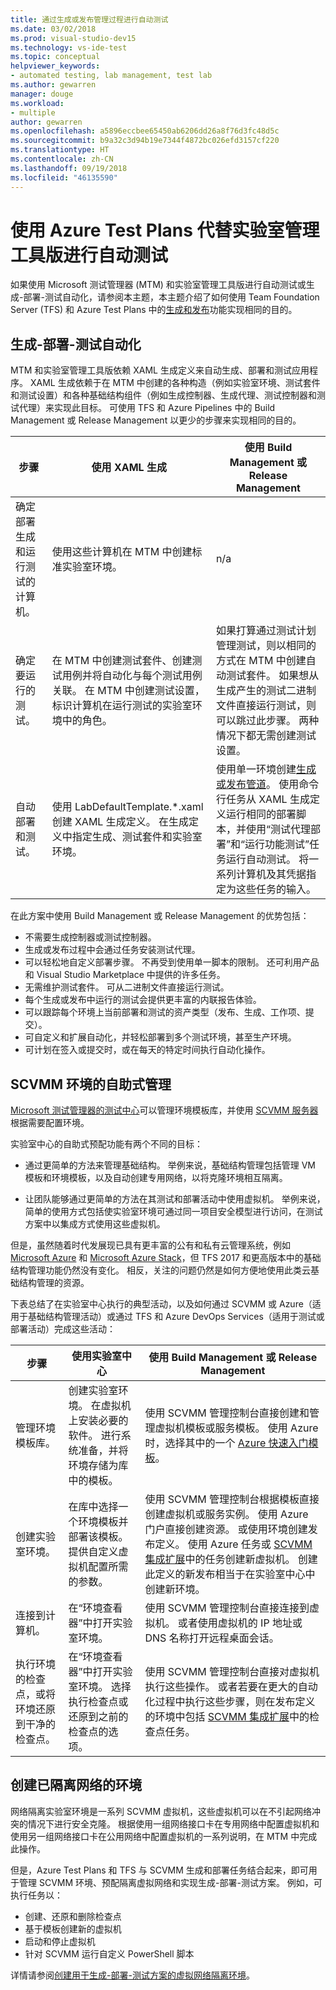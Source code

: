 ```yaml
---
title: 通过生成或发布管理过程进行自动测试
ms.date: 03/02/2018
ms.prod: visual-studio-dev15
ms.technology: vs-ide-test
ms.topic: conceptual
helpviewer_keywords:
- automated testing, lab management, test lab
ms.author: gewarren
manager: douge
ms.workload:
- multiple
author: gewarren
ms.openlocfilehash: a5896eccbee65450ab6206dd26a8f76d3fc48d5c
ms.sourcegitcommit: b9a32c3d94b19e7344f4872bc026efd3157cf220
ms.translationtype: HT
ms.contentlocale: zh-CN
ms.lasthandoff: 09/19/2018
ms.locfileid: "46135590"
---
```

# <a name="use-azure-test-plans-instead-of-lab-management-for-automated-testing"></a>使用 Azure Test Plans 代替实验室管理工具版进行自动测试

如果使用 Microsoft 测试管理器 (MTM) 和实验室管理工具版进行自动测试或生成-部署-测试自动化，请参阅本主题，本主题介绍了如何使用 Team Foundation Server (TFS) 和 Azure Test Plans 中的[生成和发布](/azure/devops/pipelines/index?view=vsts)功能实现相同的目的。

## <a name="build-deploy-test-automation"></a>生成-部署-测试自动化

MTM 和实验室管理工具版依赖 XAML 生成定义来自动生成、部署和测试应用程序。 XAML 生成依赖于在 MTM 中创建的各种构造（例如实验室环境、测试套件和测试设置）和各种基础结构组件（例如生成控制器、生成代理、测试控制器和测试代理）来实现此目标。 可使用 TFS 和 Azure Pipelines 中的 Build Management 或 Release Management 以更少的步骤来实现相同的目的。

| 步骤 | 使用 XAML 生成 | 使用 Build Management 或 Release Management |
|-------|----------------------|-----------------|
| 确定部署生成和运行测试的计算机。 | 使用这些计算机在 MTM 中创建标准实验室环境。 | n/a |
| 确定要运行的测试。 | 在 MTM 中创建测试套件、创建测试用例并将自动化与每个测试用例关联。 在 MTM 中创建测试设置，标识计算机在运行测试的实验室环境中的角色。 | 如果打算通过测试计划管理测试，则以相同的方式在 MTM 中创建自动测试套件。 如果想从生成产生的测试二进制文件直接运行测试，则可以跳过此步骤。 两种情况下都无需创建测试设置。 |
| 自动部署和测试。 | 使用 LabDefaultTemplate.*.xaml 创建 XAML 生成定义。 在生成定义中指定生成、测试套件和实验室环境。 | 使用单一环境创建[生成或发布管道](/azure/devops/pipelines/index?view=vsts)。 使用命令行任务从 XAML 生成定义运行相同的部署脚本，并使用“测试代理部署”和“运行功能测试”任务运行自动测试。 将一系列计算机及其凭据指定为这些任务的输入。 |

在此方案中使用 Build Management 或 Release Management 的优势包括：

* 不需要生成控制器或测试控制器。
* 生成或发布过程中会通过任务安装测试代理。
* 可以轻松地自定义部署步骤。 不再受到使用单一脚本的限制。 还可利用产品和 Visual Studio Marketplace 中提供的许多任务。
* 无需维护测试套件。 可从二进制文件直接运行测试。
* 每个生成或发布中运行的测试会提供更丰富的内联报告体验。
* 可以跟踪每个环境上当前部署和测试的资产类型（发布、生成、工作项、提交）。
* 可自定义和扩展自动化，并轻松部署到多个测试环境，甚至生产环境。
* 可计划在签入或提交时，或在每天的特定时间执行自动化操作。

## <a name="self-service-management-of-scvmm-environments"></a>SCVMM 环境的自助式管理

[Microsoft 测试管理器的测试中心](/azure/devops/test/mtm/guidance-mtm-usage?view=vsts)可以管理环境模板库，并使用 [SCVMM 服务器](/system-center/vmm/overview?view=sc-vmm-1801)根据需要配置环境。

实验室中心的自助式预配功能有两个不同的目标：

* 通过更简单的方法来管理基础结构。 举例来说，基础结构管理包括管理 VM 模板和环境模板，以及自动创建专用网络，以将克隆环境相互隔离。

* 让团队能够通过更简单的方法在其测试和部署活动中使用虚拟机。 举例来说，简单的使用方式包括使实验室环境可通过同一项目安全模型进行访问，在测试方案中以集成方式使用这些虚拟机。

但是，虽然随着时代发展现已具有更丰富的公有和私有云管理系统，例如 [Microsoft Azure](https://azure.microsoft.com/) 和 [Microsoft Azure Stack](https://azure.microsoft.com/overview/azure-stack/)，但 TFS 2017 和更高版本中的基础结构管理功能仍然没有变化。 相反，关注的问题仍然是如何方便地使用此类云基础结构管理的资源。

下表总结了在实验室中心执行的典型活动，以及如何通过 SCVMM 或 Azure（适用于基础结构管理活动）或通过 TFS 和 Azure DevOps Services（适用于测试或部署活动）完成这些活动：

| 步骤 | 使用实验室中心 | 使用 Build Management 或 Release Management |
|-------|----------------------|-----------------|
| 管理环境模板库。 | 创建实验室环境。 在虚拟机上安装必要的软件。 进行系统准备，并将环境存储为库中的模板。 | 使用 SCVMM 管理控制台直接创建和管理虚拟机模板或服务模板。 使用 Azure 时，选择其中的一个 [Azure 快速入门模板](https://azure.microsoft.com/resources/templates/)。 |
| 创建实验室环境。 | 在库中选择一个环境模板并部署该模板。 提供自定义虚拟机配置所需的参数。 | 使用 SCVMM 管理控制台根据模板直接创建虚拟机或服务实例。 使用 Azure 门户直接创建资源。 或使用环境创建发布定义。 使用 Azure 任务或 [SCVMM 集成扩展](https://marketplace.visualstudio.com/items?itemname=ms-vscs-rm.scvmmapp)中的任务创建新虚拟机。 创建此定义的新发布相当于在实验室中心中创建新环境。 |
| 连接到计算机。 | 在“环境查看器”中打开实验室环境。 | 使用 SCVMM 管理控制台直接连接到虚拟机。 或者使用虚拟机的 IP 地址或 DNS 名称打开远程桌面会话。 |
| 执行环境的检查点，或将环境还原到干净的检查点。 | 在“环境查看器”中打开实验室环境。 选择执行检查点或还原到之前的检查点的选项。 | 使用 SCVMM 管理控制台直接对虚拟机执行这些操作。 或者若要在更大的自动化过程中执行这些步骤，则在发布定义的环境中包括 [SCVMM 集成扩展](https://marketplace.visualstudio.com/items?itemname=ms-vscs-rm.scvmmapp)中的检查点任务。 |

## <a name="create-network-isolated-environments"></a>创建已隔离网络的环境

网络隔离实验室环境是一系列 SCVMM 虚拟机，这些虚拟机可以在不引起网络冲突的情况下进行安全克隆。 根据使用一组网络接口卡在专用网络中配置虚拟机和使用另一组网络接口卡在公用网络中配置虚拟机的一系列说明，在 MTM 中完成此操作。

但是，Azure Test Plans 和 TFS 与 SCVMM 生成和部署任务结合起来，即可用于管理 SCVMM 环境、预配隔离虚拟网络和实现生成-部署-测试方案。 例如，可执行任务以：

* 创建、还原和删除检查点
* 基于模板创建新的虚拟机
* 启动和停止虚拟机
* 针对 SCVMM 运行自定义 PowerShell 脚本

详情请参阅[创建用于生成-部署-测试方案的虚拟网络隔离环境](/azure/devops/pipelines/targets/create-virtual-network?view=vsts)。
